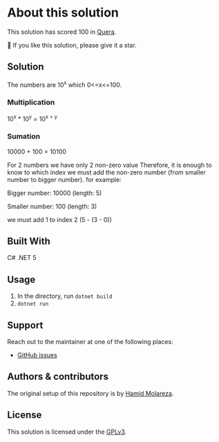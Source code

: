 # About this solution

This solution has scored 100 in [Quera](https://quera.org/).

🌟 If you like this solution, please give it a star.

## Solution

The numbers are 10<sup>x</sup> which 0<=x<=100.

### Multiplication

10<sup>x</sup> * 10<sup>y</sup> = 10<sup>x + y</sup>

### Sumation

10000 + 100 = 10100

For 2 numbers we have only 2 non-zero value Therefore, it is enough to know to which index we must add the non-zero
number (from smaller number to bigger number). for example:

Bigger number: 10000 (length: 5)

Smaller number: 100 (length: 3)

we must add 1 to index 2 (5 - (3 - 0))

## Built With

C# .NET 5

## Usage

1. In the directory, run `dotnet build`
2. `dotnet run`

## Support

Reach out to the maintainer at one of the following places:

- [GitHub issues](https://github.com/HamidMolareza/QueraProblems/issues/new?assignees=&labels=question&template=04_SUPPORT_QUESTION.md&title=support%3A+)

## Authors & contributors

The original setup of this repository is by [Hamid Molareza](https://github.com/HamidMolareza).

## License

This solution is licensed under the [GPLv3](https://choosealicense.com/licenses/gpl-3.0/).